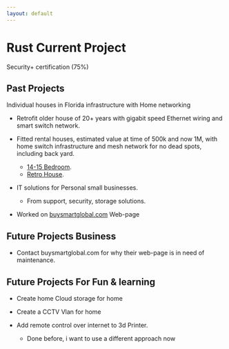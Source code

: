 ```yaml
---
layout: default
---
```




# Rust Current Project

Security+ certification (75%)


## Past Projects

Individual houses in Florida infrastructure with Home networking
-  Retrofit older house of 20+ years with gigabit speed Ethernet wiring and smart switch network.

-  Fitted rental houses, estimated value at time of 500k and now 1M, with home switch infrastructure and mesh network for no dead spots, including back yard.
    -   [14-15 Bedroom](./CentralFloridaFurniture.md).
    -   [Retro House](./RetroHouse.md).
 
   

  
-  IT solutions for Personal small businesses.
    -  From support, security, storage solutions.
      
-  Worked on [buysmartglobal.com](./https://buysmartglobal.com/buysmart/) Web-page


## Future Projects Business
- Contact buysmartglobal.com for why their web-page is in need of maintenance.

  
## Future Projects For Fun & learning
- Create home Cloud storage for home
  
- Create a CCTV Vlan for home
  
- Add remote control over internet to 3d Printer.
  - Done before, i want to use a different approach now 


